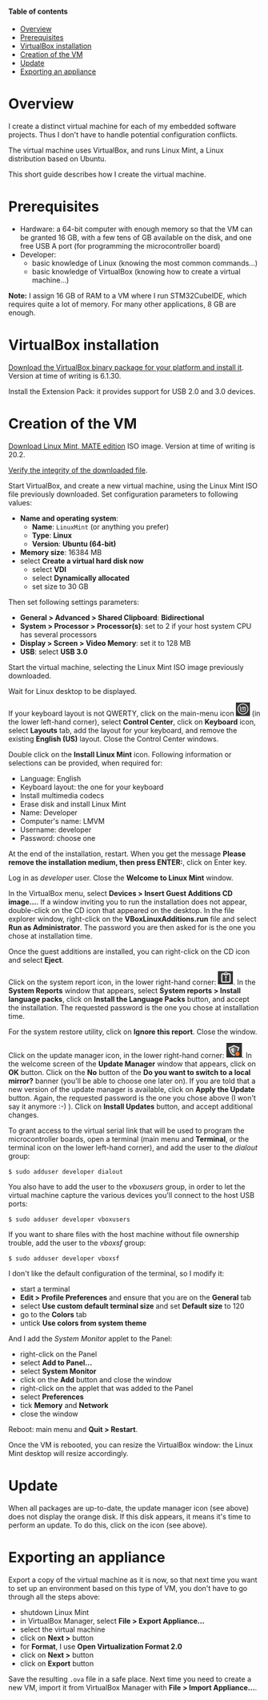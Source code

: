 #### Table of contents

* [Overview](#overview)
* [Prerequisites](#prerequisites)
* [VirtualBox installation](#virtualboxInstallation)
* [Creation of the VM](#creationOfTheVm)
* [Update](#update)
* [Exporting an appliance](#exportingAnAppliance)

<a name="overview"></a>
# Overview

I create a distinct virtual machine for each of my embedded software projects. Thus I don't have to handle potential configuration conflicts.

The virtual machine uses VirtualBox, and runs Linux Mint, a Linux distribution based on Ubuntu.

This short guide describes how I create the virtual machine.

<a name="prerequisites"></a>
# Prerequisites

* Hardware: a 64-bit computer with enough memory so that the VM can be granted 16 GB, with a few tens of GB available on the disk, and one free USB A port (for programming the microcontroller board)
* Developer: 
  * basic knowledge of Linux (knowing the most common commands...)
  * basic knowledge of VirtualBox (knowing how to create a virtual machine...)

**Note:** I assign 16 GB of RAM to a VM where I run STM32CubeIDE, which requires quite a lot of memory. For many other applications, 8 GB are enough.

<a name="virtualboxInstallation"></a>
# VirtualBox installation

[Download the VirtualBox binary package for your platform and install it](https://www.virtualbox.org/wiki/Downloads). Version at time of writing is 6.1.30.

Install the Extension Pack: it provides support for USB 2.0 and 3.0 devices.

<a name="creationOfTheVm"></a>
# Creation of the VM

[Download Linux Mint, MATE edition](https://linuxmint.com/download.php) ISO image. Version at time of writing is 20.2.

[Verify the integrity of the downloaded file](https://linuxmint.com/verify.php).

Start VirtualBox, and create a new virtual machine, using the Linux Mint ISO file previously downloaded. Set configuration parameters to following values:
* **Name and operating system**:
  * **Name**: `LinuxMint` (or anything you prefer)
  * **Type**: **Linux**
  * **Version**: **Ubuntu (64-bit)**
* **Memory size**: 16384 MB
* select **Create a virtual hard disk now**
  * select **VDI**
  * select **Dynamically allocated**
  * set size to 30 GB

Then set following settings parameters:
* **General > Advanced > Shared Clipboard**: **Bidirectional**
* **System > Processor > Processor(s)**: set to 2 if your host system CPU has several processors
* **Display > Screen > Video Memory**: set it to 128 MB
* **USB**: select **USB 3.0**

Start the virtual machine, selecting the Linux Mint ISO image previously downloaded.

Wait for Linux desktop to be displayed.

If your keyboard layout is not QWERTY, click on the main-menu icon ![icon](images/linuxMintMenuIcon.png) (in the lower left-hand corner), select **Control Center**, click on **Keyboard** icon, select **Layouts** tab, add the layout for your keyboard, and remove the existing **English (US)** layout. Close the Control Center windows.

Double click on the **Install Linux Mint** icon. Following information or selections can be provided, when required for:
* Language: English
* Keyboard layout: the one for your keyboard
* Install multimedia codecs
* Erase disk and install Linux Mint
* Name: Developer
* Computer's name: LMVM
* Username: developer
* Password: choose one

At the end of the installation, restart. When you get the message **Please remove the installation medium, then press ENTER:**, click on Enter key.

Log in as *developer* user. Close the **Welcome to Linux Mint** window.

In the VirtualBox menu, select **Devices > Insert Guest Additions CD image...**. If a window inviting you to run the installation does not appear, double-click on the CD icon that appeared on the desktop. In the file explorer window, right-click on the **VBoxLinuxAdditions.run** file and select **Run as Administrator**. The password you are then asked for is the one you chose at installation time.

Once the guest additions are installed, you can right-click on the CD icon and select **Eject**.

Click on the system report icon, in the lower right-hand corner: ![icon](images/systemReportIcon.png). In the **System Reports** window that appears, select **System reports > Install language packs**, click on **Install the Language Packs** button, and accept the installation. The requested password is the one you chose at installation time.

For the system restore utility, click on **Ignore this report**. Close the window.

Click on the update manager icon, in the lower right-hand corner: ![icon](images/updateManagerIcon.png). In the welcome screen of the **Update Manager** window that appears, click on **OK** button. Click on the **No** button of the **Do you want to switch to a local mirror?** banner (you'll be able to choose one later on). If you are told that a new version of the update manager is available, click on **Apply the Update** button. Again, the requested password is the one you chose above (I won't say it anymore :-) ). Click on **Install Updates** button, and accept additional changes.

To grant access to the virtual serial link that will be used to program the microcontroller boards, open a terminal (main menu and **Terminal**, or the terminal icon on the lower left-hand corner), and add the user to the *dialout* group:

```shell
$ sudo adduser developer dialout
```

You also have to add the user to the *vboxusers* group, in order to let the virtual machine capture the various devices you'll connect to the host USB ports:

```shell
$ sudo adduser developer vboxusers
```


If you want to share files with the host machine without file ownership trouble, add the user to the *vboxsf* group:

```shell
$ sudo adduser developer vboxsf
```

I don't like the default configuration of the terminal, so I modify it:
* start a terminal
* **Edit > Profile Preferences** and ensure that you are on the **General** tab
* select **Use custom default terminal size** and set **Default size** to 120
* go to the **Colors** tab
* untick **Use colors from system theme**

And I add the *System Monitor* applet to the Panel:
* right-click on the Panel
* select **Add to Panel...**
* select **System Monitor**
* click on the **Add** button and close the window
* right-click on the applet that was added to the Panel
* select **Preferences**
* tick **Memory** and **Network**
* close the window

Reboot: main menu and **Quit > Restart**.

Once the VM is rebooted, you can resize the VirtualBox window: the Linux Mint desktop will resize accordingly.

<a name="update"></a>
# Update

When all packages are up-to-date, the update manager icon (see above) does not display the orange disk. If this disk appears, it means it's time to perform an update. To do this, click on the icon (see above).

<a name="exportingAnAppliance"></a>
# Exporting an appliance

Export a copy of the virtual machine as it is now, so that next time you want to set up an environment based on this type of VM, you don't have to go through all the steps above:
* shutdown Linux Mint
* in VirtualBox Manager, select **File > Export Appliance...**
* select the virtual machine
* click on **Next >** button
* for **Format**, I use **Open Virtualization Format 2.0**
* click on **Next >** button
* click on **Export** button

Save the resulting `.ova` file in a safe place. Next time you need to create a new VM, import it from VirtualBox Manager with **File > Import Appliance...**.
